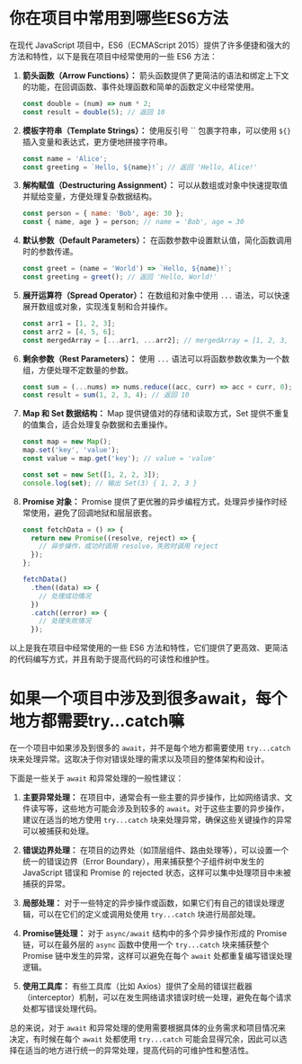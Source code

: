 # 你在项目中常用到哪些ES6方法

在现代 JavaScript 项目中，ES6（ECMAScript 2015）提供了许多便捷和强大的方法和特性，以下是我在项目中经常使用的一些 ES6 方法：

1. **箭头函数（Arrow Functions）：** 箭头函数提供了更简洁的语法和绑定上下文的功能，在回调函数、事件处理函数和简单的函数定义中经常使用。
   ```javascript
   const double = (num) => num * 2;
   const result = double(5); // 返回 10
   ```

2. **模板字符串（Template Strings）：** 使用反引号 `` 包裹字符串，可以使用 `${}` 插入变量和表达式，更方便地拼接字符串。
   ```javascript
   const name = 'Alice';
   const greeting = `Hello, ${name}!`; // 返回 'Hello, Alice!'
   ```

3. **解构赋值（Destructuring Assignment）：** 可以从数组或对象中快速提取值并赋给变量，方便处理复杂数据结构。
   ```javascript
   const person = { name: 'Bob', age: 30 };
   const { name, age } = person; // name = 'Bob', age = 30
   ```

4. **默认参数（Default Parameters）：** 在函数参数中设置默认值，简化函数调用时的参数传递。
   ```javascript
   const greet = (name = 'World') => `Hello, ${name}!`;
   const greeting = greet(); // 返回 'Hello, World!'
   ```

5. **展开运算符（Spread Operator）：** 在数组和对象中使用 `...` 语法，可以快速展开数组或对象，实现浅复制和合并操作。
   ```javascript
   const arr1 = [1, 2, 3];
   const arr2 = [4, 5, 6];
   const mergedArray = [...arr1, ...arr2]; // mergedArray = [1, 2, 3, 4, 5, 6]
   ```

6. **剩余参数（Rest Parameters）：** 使用 `...` 语法可以将函数参数收集为一个数组，方便处理不定数量的参数。
   ```javascript
   const sum = (...nums) => nums.reduce((acc, curr) => acc + curr, 0);
   const result = sum(1, 2, 3, 4); // 返回 10
   ```

7. **Map 和 Set 数据结构：** Map 提供键值对的存储和读取方式，Set 提供不重复的值集合，适合处理复杂数据和去重操作。
   ```javascript
   const map = new Map();
   map.set('key', 'value');
   const value = map.get('key'); // value = 'value'

   const set = new Set([1, 2, 2, 3]);
   console.log(set); // 输出 Set(3) { 1, 2, 3 }
   ```

8. **Promise 对象：** Promise 提供了更优雅的异步编程方式，处理异步操作时经常使用，避免了回调地狱和层层嵌套。
   ```javascript
   const fetchData = () => {
     return new Promise((resolve, reject) => {
       // 异步操作，成功时调用 resolve，失败时调用 reject
     });
   };

   fetchData()
     .then((data) => {
       // 处理成功情况
     })
     .catch((error) => {
       // 处理失败情况
     });
   ```

以上是我在项目中经常使用的一些 ES6 方法和特性，它们提供了更高效、更简洁的代码编写方式，并且有助于提高代码的可读性和维护性。

# 如果一个项目中涉及到很多await，每个地方都需要try...catch嘛

在一个项目中如果涉及到很多的 `await`，并不是每个地方都需要使用 `try...catch` 块来处理异常。这取决于你对错误处理的需求以及项目的整体架构和设计。

下面是一些关于 `await` 和异常处理的一般性建议：

1. **主要异常处理：** 在项目中，通常会有一些主要的异步操作，比如网络请求、文件读写等，这些地方可能会涉及到较多的 `await`。对于这些主要的异步操作，建议在适当的地方使用 `try...catch` 块来处理异常，确保这些关键操作的异常可以被捕获和处理。

2. **错误边界处理：** 在项目的边界处（如顶层组件、路由处理等），可以设置一个统一的错误边界（Error Boundary），用来捕获整个子组件树中发生的 JavaScript 错误和 Promise 的 rejected 状态，这样可以集中处理项目中未被捕获的异常。

3. **局部处理：** 对于一些特定的异步操作或函数，如果它们有自己的错误处理逻辑，可以在它们的定义或调用处使用 `try...catch` 块进行局部处理。

4. **Promise链处理：** 对于 `async/await` 结构中的多个异步操作形成的 Promise 链，可以在最外层的 `async` 函数中使用一个 `try...catch` 块来捕获整个 Promise 链中发生的异常，这样可以避免在每个 `await` 处都重复编写错误处理逻辑。

5. **使用工具库：** 有些工具库（比如 Axios）提供了全局的错误拦截器（interceptor）机制，可以在发生网络请求错误时统一处理，避免在每个请求处都写错误处理代码。

总的来说，对于 `await` 和异常处理的使用需要根据具体的业务需求和项目情况来决定，有时候在每个 `await` 处都使用 `try...catch` 可能会显得冗余，因此可以选择在适当的地方进行统一的异常处理，提高代码的可维护性和整洁性。